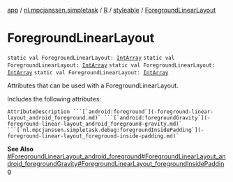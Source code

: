 [app](../../../index.md) / [nl.mpcjanssen.simpletask](../../index.md) / [R](../index.md) / [styleable](index.md) / [ForegroundLinearLayout](.)

# ForegroundLinearLayout

`static val ForegroundLinearLayout: `[`IntArray`](https://kotlinlang.org/api/latest/jvm/stdlib/kotlin/-int-array/index.html)
`static val ForegroundLinearLayout: `[`IntArray`](https://kotlinlang.org/api/latest/jvm/stdlib/kotlin/-int-array/index.html)
`static val ForegroundLinearLayout: `[`IntArray`](https://kotlinlang.org/api/latest/jvm/stdlib/kotlin/-int-array/index.html)
`static val ForegroundLinearLayout: `[`IntArray`](https://kotlinlang.org/api/latest/jvm/stdlib/kotlin/-int-array/index.html)

Attributes that can be used with a ForegroundLinearLayout.

Includes the following attributes:

    AttributeDescription ```[`android:foreground`](-foreground-linear-layout_android_foreground.md)` ```[`android:foregroundGravity`](-foreground-linear-layout_android_foreground-gravity.md)` ```[`nl.mpcjanssen.simpletask.debug:foregroundInsidePadding`](-foreground-linear-layout_foreground-inside-padding.md)`

**See Also**
[#ForegroundLinearLayout_android_foreground](-foreground-linear-layout_android_foreground.md)[#ForegroundLinearLayout_android_foregroundGravity](-foreground-linear-layout_android_foreground-gravity.md)[#ForegroundLinearLayout_foregroundInsidePadding](-foreground-linear-layout_foreground-inside-padding.md)

